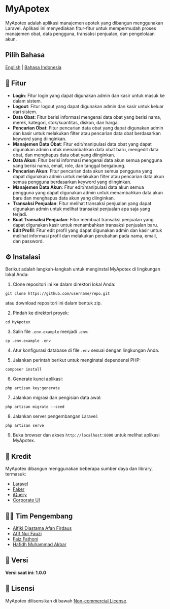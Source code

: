 # MyApotex

MyApotex adalah aplikasi manajemen apotek yang dibangun menggunakan Laravel. Aplikasi ini menyediakan fitur-fitur untuk mempermudah proses manajemen obat, data pengguna, transaksi penjualan, dan pengelolaan akun.

## Pilih Bahasa
[English](README.md) | [Bahasa Indonesia](README-ID.md)

## 🌟 Fitur

- **Login**: Fitur login yang dapat digunakan admin dan kasir untuk masuk ke dalam sistem.
- **Logout**: Fitur logout yang dapat digunakan admin dan kasir untuk keluar dari sistem.
- **Data Obat**: Fitur berisi informasi mengenai data obat yang berisi nama, merek, kategori, stok/kuantitas, diskon, dan harga.
- **Pencarian Obat**: Fitur pencarian data obat yang dapat digunakan admin dan kasir untuk melakukan filter atau pencarian data obat berdasarkan keyword yang diinginkan.
- **Manajemen Data Obat**: Fitur edit/manipulasi data obat yang dapat digunakan admin untuk menambahkan data obat baru, mengedit data obat, dan menghapus data obat yang diinginkan.
- **Data Akun**: Fitur berisi informasi mengenai data akun semua pengguna yang berisi nama, email, role, dan tanggal bergabung.
- **Pencarian Akun**: Fitur pencarian data akun semua pengguna yang dapat digunakan admin untuk melakukan filter atau pencarian data akun semua pengguna berdasarkan keyword yang diinginkan.
- **Manajemen Data Akun**: Fitur edit/manipulasi data akun semua pengguna yang dapat digunakan admin untuk menambahkan data akun baru dan menghapus data akun yang diinginkan.
- **Transaksi Penjualan**: Fitur melihat transaksi penjualan yang dapat digunakan admin untuk melihat transaksi penjualan apa saja yang terjadi.
- **Buat Transaksi Penjualan**: Fitur membuat transaksi penjualan yang dapat digunakan kasir untuk menambahkan transaksi penjualan baru.
- **Edit Profil**: Fitur edit profil yang dapat digunakan admin dan kasir untuk melihat informasi profil dan melakukan perubahan pada nama, email, dan password.

## ⚙️ Instalasi

Berikut adalah langkah-langkah untuk menginstal MyApotex di lingkungan lokal Anda:

1. Clone repositori ini ke dalam direktori lokal Anda:

```
git clone https://github.com/username/repo.git
```
atau download repositori ini dalam bentuk zip.

2. Pindah ke direktori proyek:

```
cd MyApotex
```

3. Salin file `.env.example` menjadi `.env`:

```
cp .env.example .env
```

4. Atur konfigurasi database di file `.env` sesuai dengan lingkungan Anda.

5. Jalankan perintah berikut untuk menginstal dependensi PHP:

```
composer install
```

6. Generate kunci aplikasi:

```
php artisan key:generate
```

7. Jalankan migrasi dan pengisian data awal:

```
php artisan migrate --seed
```

8. Jalankan server pengembangan Laravel:

```
php artisan serve
```

9. Buka browser dan akses `http://localhost:8000` untuk melihat aplikasi MyApotex.

## 🙌 Kredit

MyApotex dibangun menggunakan beberapa sumber daya dan library, termasuk:

- [Laravel](https://laravel.com)
- [Faker](https://fakerphp.github.io)
- [jQuery](https://jquery.com)
- [Corporate UI](https://www.creative-tim.com/product/corporate-ui-dashboard)

## 👨‍💻 Tim Pengembang

- [Alfiki Diastama Afan Firdaus](https://github.com/alfikiafan)
- [Afif Nur Fauzi](https://github.com/alscheift)
- [Faiz Fathoni](https://github.com/faizfathoni)
- [Hafidh Muhammad Akbar](https://github.com/hafidhmuhammadakbar)

## 🚀 Versi

**Versi saat ini: 1.0.0**

## 📄 Lisensi

MyApotex dilisensikan di bawah [Non-commercial License](LICENSE).
